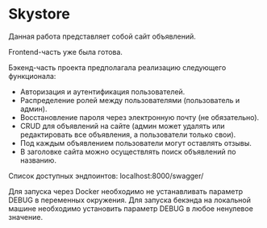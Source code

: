 # Skystore

Данная работа представляет собой сайт объявлений.

Frontend-часть уже была готова.

Бэкенд-часть проекта предполагала реализацию следующего функционала:

- Авторизация и аутентификация пользователей.
- Распределение ролей между пользователями (пользователь и админ).
- Восстановление пароля через электронную почту (не обязательно).
- CRUD для объявлений на сайте (админ может удалять или редактировать все объявления, а пользователи только свои).
- Под каждым объявлением пользователи могут оставлять отзывы.
- В заголовке сайта можно осуществлять поиск объявлений по названию.

Список доступных эндпоинтов: localhost:8000/swagger/

Для запуска через Docker необходимо не устанавливать параметр DEBUG в переменных окружения.
Для запуска бекэнда на локальной машине необходимо установить параметр DEBUG в любое ненулевое значение.